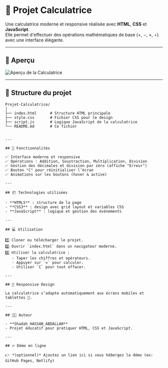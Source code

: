 # 📱 Projet Calculatrice

Une calculatrice moderne et responsive réalisée avec **HTML**, **CSS** et **JavaScript**.  
Elle permet d'effectuer des opérations mathématiques de base (+, −, ×, ÷) avec une interface élégante.

---

## 🌟 Aperçu

![Aperçu de la Calculatrice](screenshot.png)

---

## 📂 Structure du projet

```text
Projet-Calculatrice/
│
├── index.html      # Structure HTML principale
├── style.css       # Fichier CSS pour le design
├── script.js       # Logique JavaScript de la calculatrice
└── README.md       # Ce fichier


---

## 🚀 Fonctionnalités

✅ Interface moderne et responsive  
✅ Opérations : Addition, Soustraction, Multiplication, Division  
✅ Gestion des décimales et division par zéro (affiche "Erreur")  
✅ Bouton "C" pour réinitialiser l’écran  
✅ Animations sur les boutons (hover & active)

---

## 📦 Technologies utilisées

- **HTML5** : structure de la page
- **CSS3** : design avec grid layout et variables CSS
- **JavaScript** : logique et gestion des événements

---

## 💻 Utilisation

1️⃣ Cloner ou télécharger le projet.  
2️⃣ Ouvrir `index.html` dans un navigateur moderne.  
3️⃣ Utiliser la calculatrice :  
   - Taper les chiffres et opérateurs.  
   - Appuyer sur `=` pour calculer.  
   - Utiliser `C` pour tout effacer.

---

## 📱 Responsive Design

La calculatrice s’adapte automatiquement aux écrans mobiles et tablettes 📱.

---

## 👨‍💻 Auteur

- **Shadah HASSAN_ABDALLAH**
- Projet éducatif pour pratiquer HTML, CSS et JavaScript.

---

## 🔥 Démo en ligne

👉 *(optionnel)* Ajoutez un lien ici si vous hébergez la démo (ex: GitHub Pages, Netlify)


